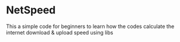 # NetSpeed
This a simple code for beginners to learn how the codes calculate the internet download &amp; upload speed using libs
